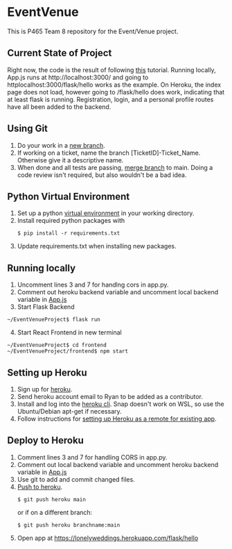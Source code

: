 # EventVenue
This is P465 Team 8 repository for the Event/Venue project.

## Current State of Project
Right now, the code is the result of following [this](https://towardsdatascience.com/build-deploy-a-react-flask-app-47a89a5d17d9) tutorial. Running locally, App.js runs at http://localhost:3000/ and going to httplocalhost:3000/flask/hello works as the example. On Heroku, the index page does not load, however going to /flask/hello does work, indicating that at least flask is running. Registration, login, and a personal profile routes have all been added to the backend.

## Using Git
1. Do your work in a [new branch](https://git-scm.com/book/en/v2/Git-Branching-Basic-Branching-and-Merging).
2. If working on a ticket, name the branch \[TicketID]-Ticket_Name. Otherwise give it a descriptive name.
3. When done and all tests are passing, [merge branch](https://git-scm.com/book/en/v2/Git-Branching-Basic-Branching-and-Merging) to main. Doing a code review isn't required, but also wouldn't be a bad idea.

## Python Virtual Environment
1. Set up a python [virtual environment](https://docs.python.org/3/tutorial/venv.html) in your working directory.
2. Install required python packages with
    ```console
    $ pip install -r requirements.txt
    ```
3. Update requirements.txt when installing new packages.

## Running locally
1. Uncomment lines 3 and 7 for handlng cors in app.py.
2. Comment out heroku backend variable and uncomment local backend variable in [App.js](./frontend/src/App.js)
3. Start Flask Backend
```console
~/EventVenueProject$ flask run
```
4. Start React Frontend in new terminal
```console
~/EventVenueProject$ cd frontend
~/EventVenueProject/frontend$ npm start
```

## Setting up Heroku
1. Sign up for [heroku](https://heroku.com).
2. Send heroku account email to Ryan to be added as a contributor.
3. Install and log into the [heroku cli](https://devcenter.heroku.com/articles/heroku-cli). Snap doesn't work on WSL, so use the Ubuntu/Debian apt-get if necessary.
4. Follow instructions for [setting up Heroku as a remote for existing app](https://devcenter.heroku.com/articles/git#for-an-existing-heroku-app).

## Deploy to Heroku
1. Comment lines 3 and 7 for handling CORS in app.py.
2. Comment out local backend variable and uncomment heroku backend variable in [App.js](./frontend/src/App.js)
3. Use git to add and commit changed files.
4. [Push to heroku](https://devcenter.heroku.com/articles/git#deploying-code).
    ```console
    $ git push heroku main
    ```
    or if on a different branch:
     ```console
    $ git push heroku branchname:main
    ```
5. Open app at https://lonelyweddings.herokuapp.com/flask/hello


